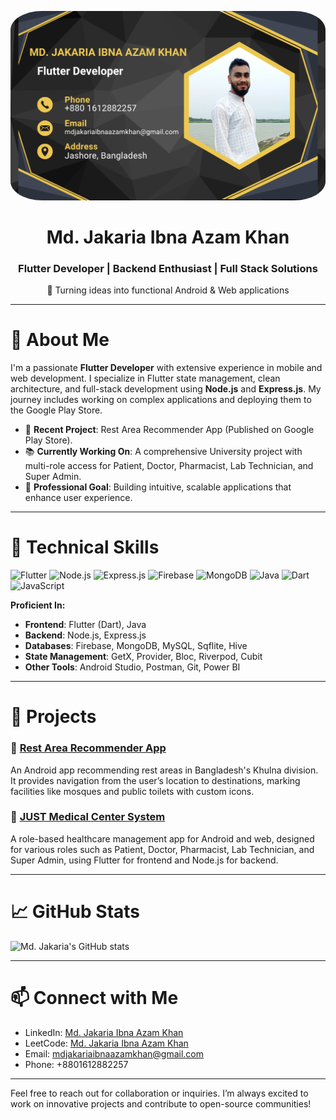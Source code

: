 <p align="center">
 <img src="./profile.png"  style="border-radius:10%" alt="Md. Jakaria Ibna Azam Khan">

</p>

<h1 align="center">Md. Jakaria Ibna Azam Khan</h1>
<h3 align="center">Flutter Developer | Backend Enthusiast | Full Stack Solutions</h3>

<p align="center">
  🚀 Turning ideas into functional Android & Web applications
</p>

---

# 💫 About Me
I'm a passionate **Flutter Developer** with extensive experience in mobile and web development. I specialize in Flutter state management, clean architecture, and full-stack development using **Node.js** and **Express.js**. My journey includes working on complex applications and deploying them to the Google Play Store.

- 🔭 **Recent Project**: Rest Area Recommender App (Published on Google Play Store).
- 📚 **Currently Working On**: A comprehensive University project with multi-role access for Patient, Doctor, Pharmacist, Lab Technician, and Super Admin.
- 🎯 **Professional Goal**: Building intuitive, scalable applications that enhance user experience.

---

# 🚀 Technical Skills

![Flutter](https://img.shields.io/badge/Flutter-%2302569B.svg?style=flat&logo=Flutter&logoColor=white)
![Node.js](https://img.shields.io/badge/Node.js-%23339933.svg?style=flat&logo=nodedotjs&logoColor=white)
![Express.js](https://img.shields.io/badge/Express.js-%23404d59.svg?style=flat&logo=express&logoColor=white)
![Firebase](https://img.shields.io/badge/Firebase-%23039BE5.svg?style=flat&logo=firebase)
![MongoDB](https://img.shields.io/badge/MongoDB-%2347A248.svg?style=flat&logo=mongodb&logoColor=white)
![Java](https://img.shields.io/badge/Java-%23ED8B00.svg?style=flat&logo=java&logoColor=white)
![Dart](https://img.shields.io/badge/Dart-%230175C2.svg?style=flat&logo=dart&logoColor=white)
![JavaScript](https://img.shields.io/badge/JavaScript-%23F7DF1E.svg?style=flat&logo=javascript&logoColor=black)

**Proficient In:**
- **Frontend**: Flutter (Dart), Java
- **Backend**: Node.js, Express.js
- **Databases**: Firebase, MongoDB, MySQL, Sqflite, Hive
- **State Management**: GetX, Provider, Bloc, Riverpod, Cubit
- **Other Tools**: Android Studio, Postman, Git, Power BI

---

# 🌟 Projects

### 🔹 [Rest Area Recommender App](https://play.google.com/store/apps/details?id=com.example.restarearecommender)
An Android app recommending rest areas in Bangladesh's Khulna division. It provides navigation from the user’s location to destinations, marking facilities like mosques and public toilets with custom icons.

### 🔹 [JUST Medical Center System](https://github.com/username/medical-center-system)
A role-based healthcare management app for Android and web, designed for various roles such as Patient, Doctor, Pharmacist, Lab Technician, and Super Admin, using Flutter for frontend and Node.js for backend.

---

# 📈 GitHub Stats

![Md. Jakaria's GitHub stats](https://github-readme-stats.vercel.app/api?username=YourGitHubUsername&show_icons=true&theme=radical)

---

# 📫 Connect with Me

- LinkedIn: [Md. Jakaria Ibna Azam Khan](https://www.linkedin.com/in/md-jakaria-ibna-azam-khan-a05aa5266/)
- LeetCode: [Md. Jakaria Ibna Azam Khan](https://leetcode.com/u/mdjakariaibnaazamkhan/)
- Email: [mdjakariaibnaazamkhan@gmail.com](mailto:mdjakariaibnaazamkhan@gmail.com)
- Phone: +8801612882257

---

Feel free to reach out for collaboration or inquiries. I’m always excited to work on innovative projects and contribute to open-source communities!
